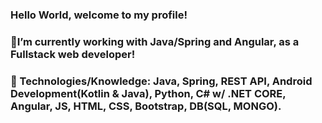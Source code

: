### Hello World, welcome to my profile!
### 👋I’m currently working with Java/Spring and Angular, as a Fullstack web developer!
### 🔭 Technologies/Knowledge: Java, Spring, REST API, Android Development(Kotlin & Java), Python, C# w/ .NET CORE, Angular, JS, HTML, CSS, Bootstrap, DB(SQL, MONGO).

<!--
**RenanAbbade/RenanAbbade** is a ✨ _special_ ✨ repository because its `README.md` (this file) appears on your GitHub profile.

-->



